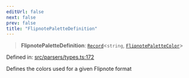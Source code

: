 ```yaml
---
editUrl: false
next: false
prev: false
title: "FlipnotePaletteDefinition"
---
```


> **FlipnotePaletteDefinition**: [`Record`](https://www.typescriptlang.org/docs/handbook/utility-types.html#recordkeys-type)\<`string`, [`FlipnotePaletteColor`](/api/type-aliases/flipnotepalettecolor/)\>

Defined in: [src/parsers/types.ts:172](https://github.com/jaames/flipnote.js/blob/24e772733243f115c3848537efabe6ee9020ad63/src/parsers/types.ts#L172)

Defines the colors used for a given Flipnote format
